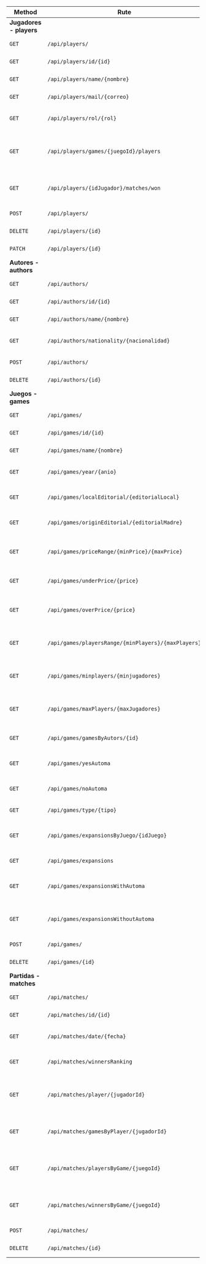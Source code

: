 | Method  | Rute                                               | Description                      
|---------|----------------------------------------------------|-------------------------------------------------|
| **Jugadores - players** |||
| `GET`   | `/api/players/`                                    | Find all players                                |
| `GET`   | `/api/players/id/{id}`                             | Find player by id                               |
| `GET`	  | `/api/players/name/{nombre}`                       | Find player by name                             |
| `GET`   | `/api/players/mail/{correo}`                       | Find player by email                            |
| `GET`   | `/api/players/rol/{rol}`                           | Find players by rol                             |
| `GET`   | `/api/players/games/{juegoId}/players`             | Find players who played a game by idGame        |
| `GET`   | `/api/players/{idJugador}/matches/won`             | Find matches a player won by idPlayer           |
| `POST`  | `/api/players/`                                    | Create a player                                 |
| `DELETE`| `/api/players/{id}`                                | Delete a player by id                           |
| `PATCH` | `/api/players/{id}`                                | Update a player by id                           |
| **Autores - authors** |||
| `GET`   | `/api/authors/`                                    | Find all authors                                |
| `GET`   | `/api/authors/id/{id}`                             | Find author by id                               |
| `GET`   | `/api/authors/name/{nombre}`                       | Find author by name                             |
| `GET`   | `/api/authors/nationality/{nacionalidad}`          | Find authors by nacionality                     |
| `POST`  | `/api/authors/`                                    | Create an author                                |
| `DELETE`| `/api/authors/{id}`                                | Delete an author by id                          |
| **Juegos - games** |||
| `GET`   | `/api/games/`                                      | Find all games                                  |
| `GET`   | `/api/games/id/{id}`                               | Find a game by id                               |
| `GET`   | `/api/games/name/{nombre}`                         | Find game by name                               |
| `GET`   | `/api/games/year/{anio}`                           | Find games by release year                      |
| `GET`   | `/api/games/localEditorial/{editorialLocal}`       | Find game by local publisher                    |
| `GET`   | `/api/games/originEditorial/{editorialMadre}`      | Find games by original publisher                |
| `GET`   | `/api/games/priceRange/{minPrice}/{maxPrice}`      | Find games between a range of prices            |
| `GET`   | `/api/games/underPrice/{price}`                    | Find games cheaper than a price                 |
| `GET`   | `/api/games/overPrice/{price}`                     | Find games more expensive than a price          |
| `GET`   | `/api/games/playersRange/{minPlayers}/{maxPlayers}`| Find games with a range of players              |
| `GET`   | `/api/games/minplayers/{minjugadores}`             | Find games for a a minimun of players           |
| `GET`   | `/api/games/maxPlayers/{maxJugadores}`             | Find games for a maximun of players             |
| `GET`   | `/api/games/gamesByAutors/{id}`                    | Find games of an author                         |
| `GET`   | `/api/games/yesAutoma`                             | Find games with automa                          |
| `GET`   | `/api/games/noAutoma`                              | Find games without automa                       |
| `GET`   | `/api/games/type/{tipo}`                           | Find games by type                              |
| `GET`   | `/api/games/expansionsByJuego/{idJuego}`           | Find expansions of a geme by id                 |
| `GET`   | `/api/games/expansions`                            | Find all expansions                             |
| `GET`   | `/api/games/expansionsWithAutoma`                  | Find expansions with automa                     |
| `GET`   | `/api/games/expansionsWithoutAutoma`               | Find expansions without automa                  |
| `POST`  | `/api/games/`                                      | Create a game                                   |
| `DELETE`| `/api/games/{id}`                                  | Delete a game by id                             |
| **Partidas - matches** |||
| `GET`   | `/api/matches/`                                    | Find all matches                                |
| `GET`   | `/api/matches/id/{id}`                             | Find match by id                                |
| `GET`   | `/api/matches/date/{fecha}`                        | Find matches by date                            |
| `GET`   | `/api/matches/winnersRanking`                      | Find a winners ranking                          |
| `GET`   | `/api/matches/player/{jugadorId}`                  | Find all matches played by a Player by idPlayer |
| `GET`   | `/api/matches/gamesByPlayer/{jugadorId}`           | Find games played by a player by idPaler        |
| `GET`   | `/api/matches/playersByGame/{juegoId}`             | Find players who played a game by idGame        |
| `GET`   | `/api/matches/winnersByGame/{juegoId}`             | Find al winners of a game by idGame             |
| `POST`  | `/api/matches/`                                    | Create a match                                  |
| `DELETE`| `/api/matches/{id}`                                | Delete a match by id                            |
